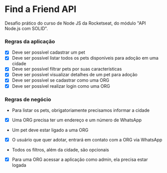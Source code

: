 # Find a Friend API
Desafio prático do curso de Node JS da Rocketseat, do módulo "API Node.js com SOLID". 

### Regras da aplicação

- [x] Deve ser possível cadastrar um pet
- [x] Deve ser possível listar todos os pets disponíveis para adoção em uma cidade
- [x] Deve ser possível filtrar pets por suas características
- [x] Deve ser possível visualizar detalhes de um pet para adoção
- [x] Deve ser possível se cadastrar como uma ORG
- [x] Deve ser possível realizar login como uma ORG

### Regras de negócio

- Para listar os pets, obrigatoriamente precisamos informar a cidade
- [x] Uma ORG precisa ter um endereço e um número de WhatsApp
- Um pet deve estar ligado a uma ORG
- [x] O usuário que quer adotar, entrará em contato com a ORG via WhatsApp
- Todos os filtros, além da cidade, são opcionais
- [x] Para uma ORG acessar a aplicação como admin, ela precisa estar logada
